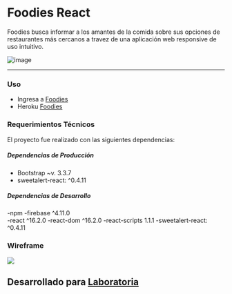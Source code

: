# Foodies React
Foodies busca informar a los amantes de la comida sobre sus opciones de restaurantes más cercanos a travez de una aplicación web responsive de uso intuitivo.

![image](https://i.imgur.com/CVEMVnH.png)
***

### Uso
+ Ingresa a [Foodies](https://meliveloz.github.io/foodmap-react)
+ Heroku [Foodies](https://fathomless-retreat-74717.herokuapp.com/)

### Requerimientos Técnicos

El proyecto fue realizado con las siguientes dependencias:

##### Dependencias de Producción
  - Bootstrap ~v. 3.3.7
  - sweetalert-react: ^0.4.11

##### Dependencias de Desarrollo
  -npm
  -firebase ^4.11.0  
  -react ^16.2.0
  -react-dom ^16.2.0
  -react-scripts 1.1.1
  -sweetalert-react: ^0.4.11

### Wireframe

![](./src/images/wireframe.png)

## Desarrollado para [Laboratoria](http://www.laboratoria.la)
